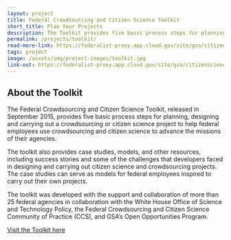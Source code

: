```yaml
---
layout: project
title: Federal Crowdsourcing and Citizen Science Toolkit
short_title: Plan Your Projects
description: The Toolkit provides five basic process steps for planning, designing and carrying out a crowdsourcing or citizen science project to help federal employees use crowdsourcing and citizen science to advance the missions of their agencies.
permalink: /projects/toolkit/
read-more-link: https://federalist-proxy.app.cloud.gov/site/gsa/citizenscience.gov/projects/toolkit/
tags: project
image: /assets/img/project-images/toolkit.jpg
link-out: https://federalist-proxy.app.cloud.gov/site/gsa/citizenscience.gov/toolkit/
---
```

## About the Toolkit
The Federal Crowdsourcing and Citizen Science Toolkit, released in September 2015, provides five basic process steps for planning, designing and carrying out a crowdsourcing or citizen science project to help federal employees use crowdsourcing and citizen science to advance the missions of their agencies.

The toolkit also provides case studies, models, and other resources, including success stories and some of the challenges that developers faced in designing and carrying out citizen science and crowdsourcing projects. The case studies can serve as models for federal employees inspired to carry out their own projects. 

The toolkit was developed with the support and collaboration of more than 25 federal agencies in collaboration with the White House Office of Science and Technology Policy, the Federal Crowdsourcing and Citizen Science Community of Practice (CCS), and GSA’s Open Opportunities Program.


[Visit the Toolkit here](https://federalist-proxy.app.cloud.gov/site/gsa/citizenscience.gov/toolkit/)
